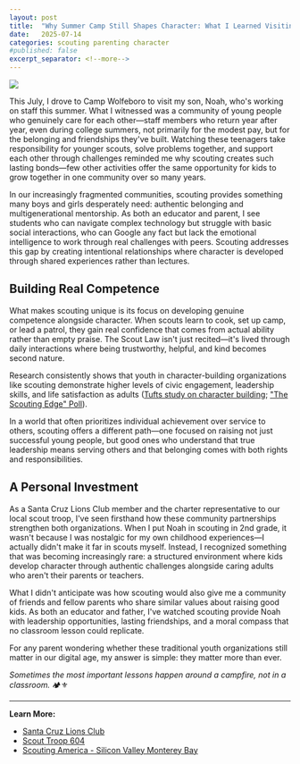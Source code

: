 ```yaml
---
layout: post
title:  "Why Summer Camp Still Shapes Character: What I Learned Visiting Camp Wolfeboro"
date:   2025-07-14
categories: scouting parenting character
#published: false
excerpt_separator: <!--more-->
---
```

<img src="https://porttack.com/docs/assets/images/wolfeboro1.jpeg">

This July, I drove to Camp Wolfeboro to visit my son, Noah, who's working on staff this summer. What I witnessed was a community of young people who genuinely care for each other—staff members who return year after year, even during college summers, not primarily for the modest pay, but for the belonging and friendships they've built. Watching these teenagers take responsibility for younger scouts, solve problems together, and support each other through challenges reminded me why scouting creates such lasting bonds—few other activities offer the same opportunity for kids to grow together in one community over so many years.

<!--more-->

In our increasingly fragmented communities, scouting provides something many boys and girls desperately need: authentic belonging and multigenerational mentorship. As both an educator and parent, I see students who can navigate complex technology but struggle with basic social interactions, who can Google any fact but lack the emotional intelligence to work through real challenges with peers. Scouting addresses this gap by creating intentional relationships where character is developed through shared experiences rather than lectures.

## Building Real Competence

What makes scouting unique is its focus on developing genuine competence alongside character. When scouts learn to cook, set up camp, or lead a patrol, they gain real confidence that comes from actual ability rather than empty praise. The Scout Law isn't just recited—it's lived through daily interactions where being trustworthy, helpful, and kind becomes second nature. 

Research consistently shows that youth in character-building organizations like scouting demonstrate higher levels of civic engagement, leadership skills, and life satisfaction as adults ([Tufts study on character building](https://blog.scoutingmagazine.org/2015/10/22/tufts-study-confirms-scouting-builds-character-six-critical-areas/); ["The Scouting Edge" Poll](https://filestore.scouting.org/filestore/marketing/pdf/Final-File-The-Scouting-Edge-8-5x11.pdf)).

In a world that often prioritizes individual achievement over service to others, scouting offers a different path—one focused on raising not just successful young people, but good ones who understand that true leadership means serving others and that belonging comes with both rights and responsibilities.

## A Personal Investment

As a Santa Cruz Lions Club member and the charter representative to our local scout troop, I've seen firsthand how these community partnerships strengthen both organizations. When I put Noah in scouting in 2nd grade, it wasn't because I was nostalgic for my own childhood experiences—I actually didn't make it far in scouts myself. Instead, I recognized something that was becoming increasingly rare: a structured environment where kids develop character through authentic challenges alongside caring adults who aren't their parents or teachers.

What I didn't anticipate was how scouting would also give me a community of friends and fellow parents who share similar values about raising good kids. As both an educator and father, I've watched scouting provide Noah with leadership opportunities, lasting friendships, and a moral compass that no classroom lesson could replicate.

For any parent wondering whether these traditional youth organizations still matter in our digital age, my answer is simple: they matter more than ever.

*Sometimes the most important lessons happen around a campfire, not in a classroom.* 🏕️⚜️

<hr/>

**Learn More:**
- [Santa Cruz Lions Club](https://santacruzhostlionsclub.org/about)
- [Scout Troop 604](https://sites.google.com/site/troop604112014/)
- [Scouting America - Silicon Valley Monterey Bay](https://svmbc.org/)